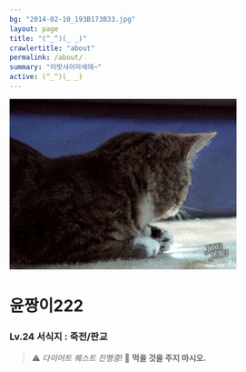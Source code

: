 ```yaml
---
bg: "2014-02-10_193B173B33.jpg"
layout: page
title: "(^_^)(_ _)"
crawlertitle: "about"
permalink: /about/
summary: "이랏샤이마세에~"
active: (^_^)(_ _)
---
```



![크아앙 이미지](/assets/images/KakaoTalk_Photo_2017-08-12-15-36-54.gif)

# 윤짱이222 
### Lv.24    서식지 : 죽전/판교



> ⚠️ *다이어트 퀘스트 진행중!* 
> 🚫 **먹을 것을 주지 마시오.** 
